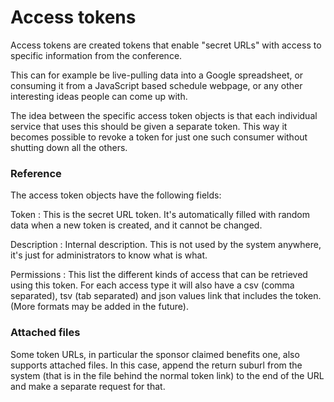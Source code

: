 # Access tokens

Access tokens are created tokens that enable "secret URLs" with access
to specific information from the conference.

This can for example be live-pulling data into a Google spreadsheet,
or consuming it from a JavaScript based schedule webpage, or any
other interesting ideas people can come up with.

The idea between the specific access token objects is that each
individual service that uses this should be given a separate
token. This way it becomes possible to revoke a token for just one
such consumer without shutting down all the others.

### Reference

The access token objects have the following fields:

Token
:  This is the secret URL token. It's automatically filled with random
data when a new token is created, and it cannot be changed.

Description
:  Internal description. This is not used by the system anywhere, it's
just for administrators to know what is what.

Permissions
:  This list the different kinds of access that can be retrieved using
this token. For each access type it will also have a csv (comma
separated), tsv (tab separated) and json values link that includes the
token. (More formats may be added in the future).

### Attached files

Some token URLs, in particular the sponsor claimed benefits one, also
supports attached files. In this case, append the return suburl from
the system (that is in the file behind the normal token link) to the
end of the URL and make a separate request for that.
